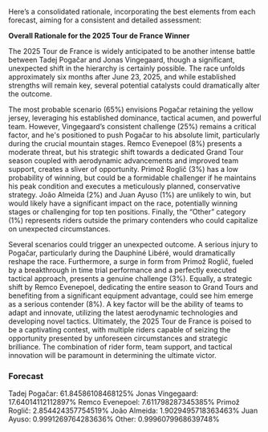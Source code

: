 Here’s a consolidated rationale, incorporating the best elements from each forecast, aiming for a consistent and detailed assessment:

**Overall Rationale for the 2025 Tour de France Winner**

The 2025 Tour de France is widely anticipated to be another intense battle between Tadej Pogačar and Jonas Vingegaard, though a significant, unexpected shift in the hierarchy is certainly possible. The race unfolds approximately six months after June 23, 2025, and while established strengths will remain key, several potential catalysts could dramatically alter the outcome.

The most probable scenario (65%) envisions Pogačar retaining the yellow jersey, leveraging his established dominance, tactical acumen, and powerful team. However, Vingegaard’s consistent challenge (25%) remains a critical factor, and he's positioned to push Pogačar to his absolute limit, particularly during the crucial mountain stages. Remco Evenepoel (8%) presents a moderate threat, but his strategic shift towards a dedicated Grand Tour season coupled with aerodynamic advancements and improved team support, creates a sliver of opportunity.  Primož Roglič (3%) has a low probability of winning, but could be a formidable challenger if he maintains his peak condition and executes a meticulously planned, conservative strategy. João Almeida (2%) and Juan Ayuso (1%) are unlikely to win, but would likely have a significant impact on the race, potentially winning stages or challenging for top ten positions.  Finally, the “Other” category (1%) represents riders outside the primary contenders who could capitalize on unexpected circumstances.

Several scenarios could trigger an unexpected outcome. A serious injury to Pogačar, particularly during the Dauphiné Libéré, would dramatically reshape the race. Furthermore, a surge in form from Primož Roglič, fueled by a breakthrough in time trial performance and a perfectly executed tactical approach, presents a genuine challenge (3%). Equally, a strategic shift by Remco Evenepoel, dedicating the entire season to Grand Tours and benefiting from a significant equipment advantage, could see him emerge as a serious contender (8%). A key factor will be the ability of teams to adapt and innovate, utilizing the latest aerodynamic technologies and developing novel tactics.  Ultimately, the 2025 Tour de France is poised to be a captivating contest, with multiple riders capable of seizing the opportunity presented by unforeseen circumstances and strategic brilliance. The combination of rider form, team support, and tactical innovation will be paramount in determining the ultimate victor.

### Forecast

Tadej Pogačar: 61.84586108468125%
Jonas Vingegaard: 17.64014112112897%
Remco Evenepoel: 7.611798287345385%
Primož Roglič: 2.854424357754519%
João Almeida: 1.9029495718363463%
Juan Ayuso: 0.9991269764283636%
Other: 0.9996079968639748%